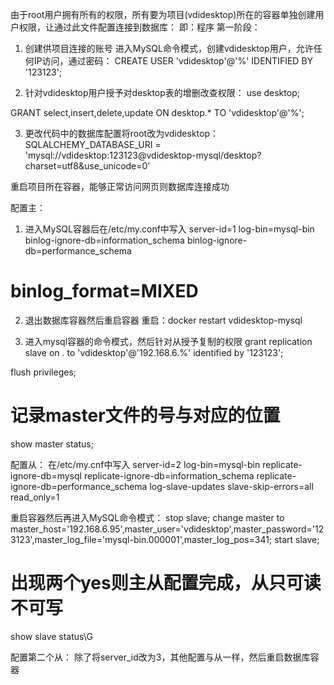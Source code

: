 由于root用户拥有所有的权限，所有要为项目(vdidesktop)所在的容器单独创建用户权限，让通过此文件配置连接到数据库：
即：程序
第一阶段：
1. 创建供项目连接的账号
进入MySQL命令模式，创建vdidesktop用户，允许任何IP访问，通过密码：
CREATE USER 'vdidesktop'@'%' IDENTIFIED BY '123123';

2. 针对vdidesktop用户授予对desktop表的增删改查权限：
use desktop;

GRANT select,insert,delete,update ON  desktop.*  TO  'vdidesktop'@'%';

3. 更改代码中的数据库配置将root改为vdidesktop：
SQLALCHEMY_DATABASE_URI = 'mysql://vdidesktop:123123@vdidesktop-mysql/desktop?charset=utf8&use_unicode=0'

重启项目所在容器，能够正常访问网页则数据库连接成功


配置主：
1. 进入MySQL容器后在/etc/my.conf中写入
server-id=1
log-bin=mysql-bin
binlog-ignore-db=information_schema
binlog-ignore-db=performance_schema
# binlog_format=MIXED

2. 退出数据库容器然后重启容器
重启：docker restart vdidesktop-mysql

3. 进入mysql容器的命令模式，然后针对从授予复制的权限
grant replication slave on *.* to 'vdidesktop'@'192.168.6.%' identified by '123123';

flush privileges;

# 记录master文件的号与对应的位置
show master status;



配置从：
在/etc/my.cnf中写入
server-id=2
log-bin=mysql-bin
replicate-ignore-db=mysql
replicate-ignore-db=information_schema
replicate-ignore-db=performance_schema
log-slave-updates
slave-skip-errors=all
read_only=1

重启容器然后再进入MySQL命令模式：
stop slave;
change master to master_host='192.168.6.95',master_user='vdidesktop',master_password='123123',master_log_file='mysql-bin.000001',master_log_pos=341;
start slave;

# 出现两个yes则主从配置完成，从只可读不可写
show slave status\G

配置第二个从：
除了将server_id改为3，其他配置与从一样，然后重启数据库容器

